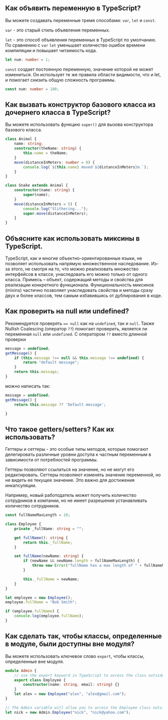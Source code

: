 ## <a name="variable"></a>Как объявить переменную в TypeScript?

Вы можете создавать переменные тремя способами: `var`, `let` и `const`.

`var` - это старый стиль объявления переменных.

`let` - это способ объявления переменных в TypeScript по умолчанию. По сравнению с `var` `let` уменьшает количество ошибок времени компиляции и повышает читаемость кода.

```typescript
let num: number = 1;
```

`const` создает постоянную переменную, значение которой не может измениться. Он использует те же правила области видимости, что и let, и помогает снизить общую сложность программы.

```typescript
const num: number = 100;
```

## <a name="constructor"></a>Как вызвать конструктор базового класса из дочернего класса в TypeScript?

Вы можете использовать функцию `super()` для вызова конструктора базового класса.

```typescript
class Animal {
	name: string;
	constructor(theName: string) {
		this.name = theName;
	}
	move(distanceInMeters: number = 0) {
		console.log(`${this.name} moved ${distanceInMeters}m.`);
	}
}

class Snake extends Animal {
	constructor(name: string) {
		super(name);
	}
	move(distanceInMeters = 5) {
		console.log("Slithering...");
		super.move(distanceInMeters);
	}
}
```

## <a name="mixins"></a>Объясните как использовать миксины в TypeScript.

TypeScript, как и многие объектно-ориентированные языки, не позволяет использовать напрямую множественное наследование. Из-за этого, не смотря на то, что можно реализовать множество интерфейсов в классе, унаследовать его можно только от одного класса.
Примесь – объект, содержащий методы и свойства для реализации конкретного функционала.
Функциональность миксинов (mixins) частично позволяет унаследовать свойства и методы сразу двух и более классов, тем самым избавившись от дублирования в коде.

## <a name="null-undefined"></a>Как проверить на null или undefined?

Рекомендуется проверять `== null` как на `undefined`, так и `null`.
Также Nullish Coalescing (оператор `??`) помогает проверить, является ли переменная `null` или `undefined`.
С оператором `??` вместо длинной проверки

```typescript
message = undefined;
getMessage() {
	if (this.message !== null && this.message !== undefined) {
		return "default message";
	}
	return this.message;
}
```

можно написать так:

```typescript
message = undefined;
getMessage() {
	return this.message ?? 'Default message';

}
```

## <a name="getter-setter"></a>Что такое getters/setters? Как их использовать?

Геттеры и сеттеры - это особые типы методов, которые помогают делегировать различные уровни доступа к частным переменным в зависимости от потребностей программы.

Геттеры позволяют ссылаться на значение, но не могут его редактировать. Сеттеры позволяют изменять значение переменной, но не видеть ее текущее значение. Это важно для достижения инкапсуляции.

Например, новый работодатель может получить количество сотрудников в компании, но не имеет разрешения устанавливать количество сотрудников.

```typescript
const fullNameMaxLength = 10;

class Employee {
	private _fullName: string = "";

	get fullName(): string {
		return this._fullName;
	}

	set fullName(newName: string) {
		if (newName && newName.length > fullNameMaxLength) {
			throw new Error("fullName has a max length of " + fullNameMaxLength);
		}

		this._fullName = newName;
	}
}

let employee = new Employee();
employee.fullName = "Bob Smith";

if (employee.fullName) {
	console.log(employee.fullName);
}
```

## <a name="accessible-outside"></a>Как сделать так, чтобы классы, определенные в модуле, были доступны вне модуля?

Вы можете использовать ключевое слово `export`, чтобы классы, определенные вне модуля.

```typescript
module Admin {
	// use the export keyword in TypeScript to access the class outside
	export class Employee {
		constructor(name: string, email: string) {}
	}
	let alex = new Employee("alex", "alex@gmail.com");
}

// The Admin variable will allow you to access the Employee class outside the module with the help of the export keyword in TypeScript
let nick = new Admin.Employee("nick", "nick@yahoo.com");
```
